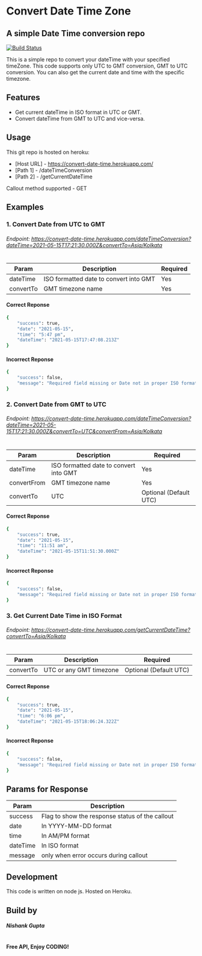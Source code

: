 # Convert Date Time Zone
## A simple Date Time conversion repo

[![Build Status](https://travis-ci.org/joemccann/dillinger.svg?branch=master)](https://github.com/nishankdeveloper/convert-date-time)

This is a simple repo to convert your dateTime with your specified timeZone. This code supports only UTC to GMT conversion, GMT to UTC conversion. You can also get the current date and time with the specific timezone. 

## Features

- Get current dateTime in ISO format in UTC or GMT.
- Convert dateTime from GMT to UTC and vice-versa.


## Usage

This git repo is hosted on heroku:

- [Host URL] - https://convert-date-time.herokuapp.com/
- [Path 1] - /dateTimeConversion
- [Path 2] - /getCurrentDateTime

Callout method supported - GET
## Examples

### 1. Convert Date from UTC to GMT

###### Endpoint: https://convert-date-time.herokuapp.com/dateTimeConversion?dateTime=2021-05-15T17:21:30.000Z&convertTo=Asia/Kolkata
#
#
| Param | Description | Required |
| ------ | ------ | ------ |
| dateTime | ISO formatted date to convert into GMT | Yes |
| convertTo | GMT timezone name  | Yes |


#### Correct Reponse 

```sh
{
    "success": true,
    "date": "2021-05-15",
    "time": "5:47 pm",
    "dateTime": "2021-05-15T17:47:08.213Z"
}
```

#### Incorrect Reponse 

```sh
{
    "success": false,
    "message": "Required field missing or Date not in proper ISO format."
}
```


### 2. Convert Date from GMT to UTC

###### Endpoint: https://convert-date-time.herokuapp.com/dateTimeConversion?dateTime=2021-05-15T17:21:30.000Z&convertTo=UTC&convertFrom=Asia/Kolkata
#
#
| Param | Description | Required |
| ------ | ------ | ------ |
| dateTime | ISO formatted date to convert into GMT | Yes |
| convertFrom | GMT timezone name  | Yes |
| convertTo | UTC  | Optional (Default UTC) |


#### Correct Reponse 

```sh
{
    "success": true,
    "date": "2021-05-15",
    "time": "11:51 am",
    "dateTime": "2021-05-15T11:51:30.000Z"
}
```

#### Incorrect Reponse 

```sh
{
    "success": false,
    "message": "Required field missing or Date not in proper ISO format."
}
```



### 3. Get Current Date Time in ISO Format

###### Endpoint: https://convert-date-time.herokuapp.com/getCurrentDateTime?convertTo=Asia/Kolkata
#
#
| Param | Description | Required |
| ------ | ------ | ------ |
| convertTo | UTC or any GMT timezone  | Optional (Default UTC) |


#### Correct Reponse 

```sh
{
    "success": true,
    "date": "2021-05-15",
    "time": "6:06 pm",
    "dateTime": "2021-05-15T18:06:24.322Z"
}
```

#### Incorrect Reponse 

```sh
{
    "success": false,
    "message": "Required field missing or Date not in proper ISO format."
}
```



## Params for Response

| Param | Description | 
| ------ | ------ | 
| success | Flag to show the response status of the callout  | 
| date | In YYYY-MM-DD format  | 
| time | In AM/PM format  | 
| dateTime | In ISO format  | 
| message | only when error occurs during callout  | 



## Development

This code is written on node js. Hosted on Heroku. 

## Build by
##### Nishank Gupta
#
#
**Free API, Enjoy CODING!**
